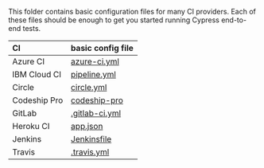 This folder contains basic configuration files for many CI providers. Each of these files should be enough to get you started running Cypress end-to-end tests.

CI | basic config file
:--- | :---
Azure CI | [azure-ci.yml](azure-ci.yml)
IBM Cloud CI | [pipeline.yml](../.bluemix/pipeline.yml)
Circle | [circle.yml](circle.yml)
Codeship Pro | [codeship-pro](codeship-pro)
GitLab | [.gitlab-ci.yml](.gitlab-ci.yml)
Heroku CI | [app.json](.app.json)
Jenkins | [Jenkinsfile](Jenkinsfile)
Travis | [.travis.yml](.travis.yml)
